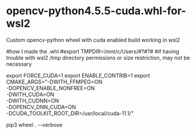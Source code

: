 # opencv-python4.5.5-cuda.whl-for-wsl2
Custom opencv-python wheel with cuda enabled build working in wsl2

#how I made the .whl
#export TMPDIR=/mnt/c/Users/#?#?# #if having trouble with wsl2 /tmp directory permissions or size restriction, may not be necessary


export FORCE_CUDA=1
export ENABLE_CONTRIB=1
export CMAKE_ARGS="-DWITH_FFMPEG=ON \
-DOPENCV_ENABLE_NONFREE=ON \
-DWITH_CUDA=ON \
-DWITH_CUDNN=ON \
-DOPENCV_DNN_CUDA=ON \
-DCUDA_TOOLKIT_ROOT_DIR=/usr/local/cuda-11.1/"


pip3 wheel . --verbose

